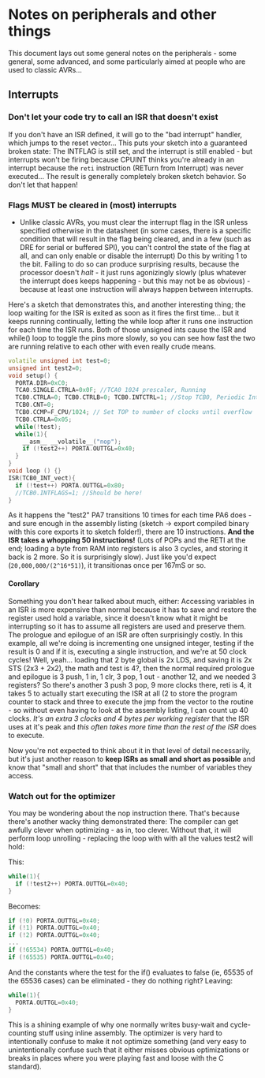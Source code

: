 # Notes on peripherals and other things
This document lays out some general notes on the peripherals - some general, some advanced, and some particularly aimed at people who are used to classic AVRs...

## Interrupts

### Don't let your code try to call an ISR that doesn't exist

If you don't have an ISR defined, it will go to the "bad interrupt" handler, which jumps to the reset vector... This puts your sketch into a guaranteed broken state: The INTFLAG is still set, and the interrupt is still enabled - but interrupts won't be firing because CPUINT thinks you're already in an interrupt because the `reti` instruction (RETurn from Interrupt) was never executed... The result is generally completely broken sketch behavior. So don't let that happen!

### Flags MUST be cleared in (most) interrupts
* Unlike classic AVRs, you must clear the interrupt flag in the ISR unless specified otherwise in the datasheet (in some cases, there is a specific condition that will result in the flag being cleared, and in a few (such as DRE for serial or buffered SPI), you can't control the state of the flag at all, and can only enable or disable the interrupt) Do this by writing 1 to the bit. Failing to do so can produce surprising results, because the processor doesn't *halt* - it just runs agonizingly slowly (plus whatever the interrupt does keeps happening - but this may not be as obvious) - because at least one instruction will always happen between interrupts.

Here's a sketch that demonstrates this, and another interesting thing; the loop waiting for the ISR is exited as soon as it fires the first time... but it keeps running continually, letting the while loop after it runs one instruction for each time the ISR runs. Both of those unsigned ints cause the ISR and while() loop to toggle the pins more slowly, so you can see how fast the two are running relative to each other with even really crude means.

```c++
volatile unsigned int test=0;
unsigned int test2=0;
void setup() {
  PORTA.DIR=0xC0;
  TCA0.SINGLE.CTRLA=0x0F; //TCA0 1024 prescaler, Running
  TCB0.CTRLA=0; TCB0.CTRLB=0; TCB0.INTCTRL=1; //Stop TCB0, Periodic Interrupt timing mode, interrupt on
  TCB0.CNT=0;
  TCB0.CCMP=F_CPU/1024; // Set TOP to number of clocks until overflow
  TCB0.CTRLA=0x05;
  while(!test);
  while(1){
    __asm__ __volatile__("nop");
    if (!test2++) PORTA.OUTTGL=0x40;
  }
}
void loop () {}
ISR(TCB0_INT_vect){
  if (!test++) PORTA.OUTTGL=0x80;
  //TCB0.INTFLAGS=1; //Should be here!
}

```

As it happens the "test2" PA7 transitions 10 times for each time PA6 does - and sure enough in the assembly listing (sketch -> export compiled binary with this core exports it to sketch folder!), there are 10 instructions. **And the ISR takes a whopping 50 instructions!** (Lots of POPs and the RETI at the end; loading a byte from RAM into registers is also 3 cycles, and storing it back is 2 more. So it is surprisingly slow). Just like you'd expect (`20,000,000/(2^16*51)`), it transitionas once per 167mS or so.

#### Corollary
Something you don't hear talked about much, either: Accessing variables in an ISR is more expensive than normal because it has to save and restore the register used hold a variable, since it doesn't know what it might be interrupting so it has to assume all registers are used and preserve them. The prologue and epilogue of an ISR are often surprisingly costly. In this example, all we're doing is incrementing one unsigned integer, testing if the result is 0 and if it is, executing a single instruction, and we're at 50 clock cycles! Well, yeah... loading that 2 byte global is 2x LDS, and saving it is 2x STS (2x3 + 2x2), the math and test is 4?, then the normal required prologue and epilogue is 3 push, 1 in, 1 clr, 3 pop, 1 out - another 12, and we needed 3 registers? So there's another 3 push 3 pop, 9 more clocks there, reti is 4, it takes 5 to actually start executing the ISR at all (2 to store the program counter to stack and three to execute the jmp from the vector to the routine - so without even having to look at the assembly listing, I can count up 40 clocks. *It's an extra 3 clocks and 4 bytes per working register* that the ISR uses at it's peak and *this often takes more time than the rest of the ISR* does to execute.

Now you're not expected to think about it in that level of detail necessarily, but it's just another reason to **keep ISRs as small and short as possible** and know that "small and short" that that includes the number of variables they access.

### Watch out for the optimizer
You may be wondering about the nop instruction there.
That's because there's another wacky thing demonstrated there: The compiler can get awfully clever when optimizing - as in, too clever. Without that, it will perform loop unrolling - replacing the loop with with all the values test2 will hold:

This:
```c++
while(1){
  if (!test2++) PORTA.OUTTGL=0x40;
}
```
Becomes:
```c++
if (!0) PORTA.OUTTGL=0x40;
if (!1) PORTA.OUTTGL=0x40;
if (!2) PORTA.OUTTGL=0x40;
...
if (!65534) PORTA.OUTTGL=0x40;
if (!65535) PORTA.OUTTGL=0x40;
```
And the constants where the test for the if() evaluates to false (ie, 65535 of the 65536 cases) can be eliminated - they do nothing right?
Leaving:
```c++
while(1){
  PORTA.OUTTGL=0x40;
}
```
This is a shining example of why one normally writes busy-wait and cycle-counting stuff using inline assembly. The optimizer is very hard to intentionally confuse to make it not optimize something (and very easy to unintentionally confuse such that it either misses obvious optimizations or breaks in places where you were playing fast and loose with the C standard).
